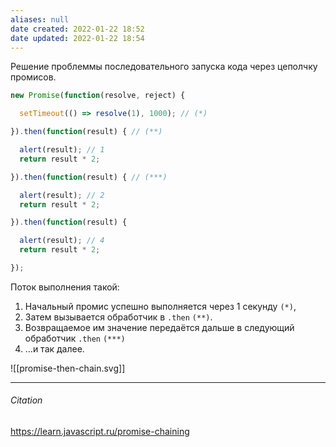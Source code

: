 ```yaml
---
aliases: null
date created: 2022-01-22 18:52
date updated: 2022-01-22 18:54
---
```


Решение проблеммы последовательного запуска кода через цеполчку промисов.


```js
new Promise(function(resolve, reject) {

  setTimeout(() => resolve(1), 1000); // (*)

}).then(function(result) { // (**)

  alert(result); // 1
  return result * 2;

}).then(function(result) { // (***)

  alert(result); // 2
  return result * 2;

}).then(function(result) {

  alert(result); // 4
  return result * 2;

});
```

Поток выполнения такой:

1.  Начальный промис успешно выполняется через 1 секунду `(*)`,
2.  Затем вызывается обработчик в `.then` `(**)`.
3.  Возвращаемое им значение передаётся дальше в следующий обработчик `.then` `(***)`
4.  …и так далее.


![[promise-then-chain.svg]]


---

###### Citation

<https://learn.javascript.ru/promise-chaining>
